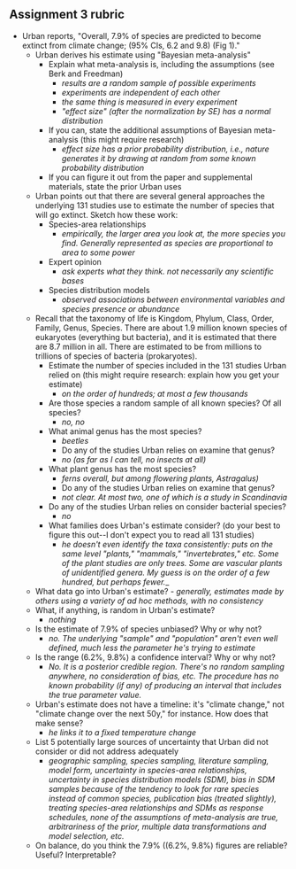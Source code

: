 ## Assignment 3 rubric

+ Urban reports, "Overall, 7.9% of species are predicted to become extinct from climate 
change; (95% CIs, 6.2 and 9.8) (Fig 1)."
    - Urban derives his estimate using "Bayesian meta-analysis"
        + Explain what meta-analysis is, including the assumptions (see Berk and Freedman)
            - _results are a random sample of possible experiments_
            - _experiments are independent of each other_
            - _the same thing is measured in every experiment_
            - _"effect size" (after the normalization by SE) has a normal distribution_
        + If you can, state the additional assumptions of Bayesian meta-analysis (this might require research)
            - _effect size has a prior probability distribution, i.e., nature generates it by drawing at random from some known probability distribution_
        + If you can figure it out from the paper and supplemental materials, state the prior Urban uses
    - Urban points out that there are several general approaches the underlying 131 studies use to estimate the number of species that will go extinct.
Sketch how these work:
        + Species-area relationships
            - _empirically, the larger area you look at, the more species you find. Generally represented as species are proportional to area to some power_
        + Expert opinion
            - _ask experts what they think. not necessarily any scientific bases_
        + Species distribution models
           - _observed associations between environmental variables and species presence or abundance_
    - Recall that the taxonomy of life is Kingdom, Phylum, Class, Order, Family, Genus, Species. 
There are about 1.9 million known species of eukaryotes (everything but bacteria), and it is estimated that there are 8.7 million in all.
There are estimated to be from millions to trillions of species of bacteria (prokaryotes).
        + Estimate the number of species included in the 131 studies Urban relied on (this might require research: explain how you get your estimate)
            - _on the order of hundreds; at most a few thousands_
        + Are those species a random sample of all known species? Of all species?
            - _no, no_
        + What animal genus has the most species?
            - _beetles_
            - Do any of the studies Urban relies on examine that genus? 
            - _no (as far as I can tell, no insects at all)_
        + What plant genus has the most species?
            - _ferns overall, but among flowering plants, Astragalus)_
            - Do any of the studies Urban relies on examine that genus?
            - _not clear. At most two, one of which is a study in Scandinavia_
        + Do any of the studies Urban relies on consider bacterial species?
            - _no_
        + What families does Urban's estimate consider? (do your best to figure this out--I don't expect you to read all 131 studies)
            - _he doesn't even identify the taxa consistently: puts on the same level "plants," "mammals," "invertebrates," etc. Some of the plant studies are only trees. Some are vascular plants of unidentified genera. My guess is on the order of a few hundred, but perhaps fewer.__
    - What data go into Urban's estimate?
            - _generally, estimates made by others using a variety of ad hoc methods, with no consistency_
    - What, if anything, is random in Urban's estimate?
        - _nothing_
    - Is the estimate of 7.9% of species unbiased? Why or why not? 
        - _no. The underlying "sample" and "population" aren't even well defined, much less the parameter he's trying to estimate_
    - Is the range (6.2%, 9.8%) a confidence interval? Why or why not?
        - _No. It is a posterior credible region. There's no random sampling anywhere, no consideration of bias, etc. The procedure has no known probability (if any) of producing an interval that includes the true parameter value._
    - Urban's estimate does not have a timeline: it's "climate change," not "climate change over the next 50y," for instance. How does that make sense?
        - _he links it to a fixed temperature change_
    - List 5 potentially large sources of uncertainty that Urban did not consider or did not address adequately
        - _geographic sampling, species sampling, literature sampling, model form, uncertainty in species-area relationships, uncertainty in species distribution models (SDM), bias in SDM samples because of the tendency to look for rare species instead of common species, publication bias (treated slightly), treating species-area relationships and SDMs as response schedules, none of the assumptions of meta-analysis are true, arbitrariness of the prior, multiple data transformations and model selection, etc._
    - On balance, do you think the 7.9% ((6.2%, 9.8%) figures are reliable? Useful? Interpretable?